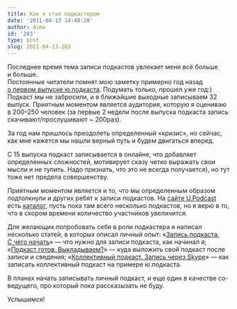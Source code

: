 ```yaml
---
title: Как я стал подкастером
date: '2011-04-13 14:48:20'
author: dima
id: '283'
type: post
slug: 2011-04-13-283
---
```


Последнее время тема записи подкастов увлекает меня всё больше и больше.  
Постоянные читатели помнят мою заметку примерно год назад [о первом выпуске ю.подкаста](/blog/2010-04-11-214). Подумать только, прошел уже год:) Подкаст мы не забросили, и в ближайшие выходные записываем 32 выпуск. Приятным моментом является аудитория, которую я оцениваю в 200–250 человек (за первые 2 недели после выпуска подкаста запись скачивают/прослушивают ~ 200раз).

За год нам пришлось преодолеть определенный «кризис», но сейчас, как мне кажется мы нашли верный путь и будем двигаться вперед.

С 15 выпуска подкаст записывается в онлайне, что добавляет определенных сложностей, мотивирует сказу четко выражать свои мысли и не тупить. Надо признать, что это не всегда получается), но тут тоже нет предела совершенству.

Приятным моментом является и то, что мы определенным образом подтолкнули и других ребят к записи подкастов. На [сайте U.Podcast](http://upodcast.ru) есть [каталог](http://upodcast.ru/dir), пусть пока там всего несколько подкастов, но я верю в то, что в скором времени количество участников увеличится.

Для желающих попробовать себя в роли подкастера я написал несколько статей, в которых описал личный опыт: «[Запись подкаста. С чего начать](http://upodcast.ru/blog/zapis_podkasta_s_chego_nachat/2011-03-13-1)» — что нужно для записи подкаста, как начинал я; «[Подкаст готов. Выкладываем?](http://upodcast.ru/blog/podkast_gotov_vykladyvaem/2011-04-04-2)» — куда выложить свой подкаст после записи и сведения; «[Коллективный подкаст. Запись через Skype](http://upodcast.ru/blog/kollektivnyj_podkast_zapis_cherez_skype/2011-04-04-3)» — как записать коллективный подкаст на примере ю.подкаста.

В планах начать записывать личный подкаст, и еще один в качестве со-ведущего, про который пока рассказызать не буду.

Услышимся!